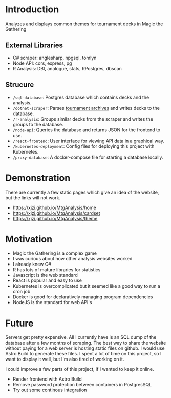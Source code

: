 # Introduction
Analyzes and displays common themes for tournament decks in Magic the Gathering
## External Libraries
- C# scraper: anglesharp, npgsql, tomlyn
- Node API: cors, express, pg
- R Analysis: DBI, analogue, stats, RPostgres, dbscan

## Strucure
- `/sql-database`: Postgres database which contains decks and the analysis.
- `/dotnet-scraper`: Parses [tournament archives](https://magic.wizards.com/en/content/deck-lists-magic-online-products-game-info) and writes decks to the database.
- `/r-analysis`: Groups similar decks from the scraper and writes the groups to the database.
- `/node-api`: Queries the database and returns JSON for the frontend to use.
- `/react-frontend`: User interface for viewing API data in a graphical way.
- `/kubernetes-deployment`: Config files for deploying this project with Kubernetes.
- `/proxy-database`: A docker-compose file for starting a database locally.

# Demonstration
There are currently a few static pages which give an idea of the website, but the links will not work.
- https://xjzi.github.io/MtgAnalysis/home
- https://xjzi.github.io/MtgAnalysis/cardset
- https://xjzi.github.io/MtgAnalysis/theme

# Motivation
- Magic the Gathering is a complex game
- I was curious about how other analysis websites worked
- I already knew C#
- R has lots of mature libraries for statistics
- Javascript is the web standard
- React is popular and easy to use
- Kubernetes is overcomplicated but it seemed like a good way to run a cron job
- Docker is good for declaratively managing program dependencies
- NodeJS is the standard for web API's

# Future
Servers get pretty expensive. All I currently have is an SQL dump of the database after a few months of scraping. The best way to share the website without paying for a web server is hosting static files on github. I would use Astro Build to generate these files. I spent a lot of time on this project, so I want to display it well, but I'm also tired of working on it.

I could improve a few parts of this project, if I wanted to keep it online.
- Render frontend with Astro Build
- Remove password protection between containers in PostgresSQL
- Try out some continous integration
